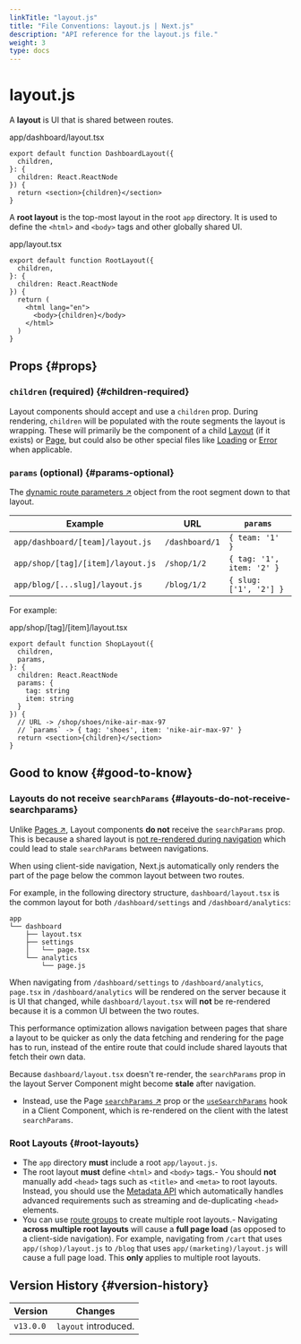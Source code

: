 ```yaml
---
linkTitle: "layout.js"
title: "File Conventions: layout.js | Next.js"
description: "API reference for the layout.js file."
weight: 3
type: docs
---
```


# layout.js

A **layout** is UI that is shared between routes.


app/dashboard/layout.tsx
```
export default function DashboardLayout({
  children,
}: {
  children: React.ReactNode
}) {
  return <section>{children}</section>
}
```

A **root layout** is the top-most layout in the root `app` directory. It is used to define the `<html>` and `<body>` tags and other globally shared UI.


app/layout.tsx
```
export default function RootLayout({
  children,
}: {
  children: React.ReactNode
}) {
  return (
    <html lang="en">
      <body>{children}</body>
    </html>
  )
}
```

## Props {#props}

### `children` (required) {#children-required}

Layout components should accept and use a `children` prop. During rendering, `children` will be populated with the route segments the layout is wrapping. These will primarily be the component of a child [Layout](/nextjs/13.5/using-app-router/building-your-application/routing/pages-and-layouts#pages) (if it exists) or [Page](/nextjs/13.5/using-app-router/building-your-application/routing/pages-and-layouts#pages), but could also be other special files like [Loading](/nextjs/13.5/using-app-router/building-your-application/routing/loading-ui-and-streaming) or [Error](/nextjs/13.5/using-app-router/building-your-application/routing/error-handling) when applicable.

### `params` (optional) {#params-optional}

The [dynamic route parameters ↗](https://nextjs.org/docs/app/building-your-application/routing/dynamic-routes.html) object from the root segment down to that layout.

|Example|URL|`params`|
|---|---|---|
|`app/dashboard/[team]/layout.js`|`/dashboard/1`|`{ team: '1' }`|
|`app/shop/[tag]/[item]/layout.js`|`/shop/1/2`|`{ tag: '1', item: '2' }`|
|`app/blog/[...slug]/layout.js`|`/blog/1/2`|`{ slug: ['1', '2'] }`|


For example:


app/shop/[tag]/[item]/layout.tsx
```
export default function ShopLayout({
  children,
  params,
}: {
  children: React.ReactNode
  params: {
    tag: string
    item: string
  }
}) {
  // URL -> /shop/shoes/nike-air-max-97
  // `params` -> { tag: 'shoes', item: 'nike-air-max-97' }
  return <section>{children}</section>
}
```

## Good to know {#good-to-know}

### Layouts do not receive `searchParams` {#layouts-do-not-receive-searchparams}

Unlike [Pages ↗](https://nextjs.org/docs/app/api-reference/file-conventions/page.html), Layout components **do not** receive the `searchParams` prop. This is because a shared layout is [not re-rendered during navigation](/nextjs/13.5/using-app-router/building-your-application/routing/linking-and-navigating#3-partial-rendering) which could lead to stale `searchParams` between navigations.

When using client-side navigation, Next.js automatically only renders the part of the page below the common layout between two routes.

For example, in the following directory structure, `dashboard/layout.tsx` is the common layout for both `/dashboard/settings` and `/dashboard/analytics`:

```
app
└── dashboard
    ├── layout.tsx
    ├── settings
    │   └── page.tsx
    └── analytics
        └── page.js
```

When navigating from `/dashboard/settings` to `/dashboard/analytics`, `page.tsx` in `/dashboard/analytics` will be rendered on the server because it is UI that changed, while `dashboard/layout.tsx` will **not** be re-rendered because it is a common UI between the two routes.

This performance optimization allows navigation between pages that share a layout to be quicker as only the data fetching and rendering for the page has to run, instead of the entire route that could include shared layouts that fetch their own data.

Because `dashboard/layout.tsx` doesn't re-render, the `searchParams` prop in the layout Server Component might become **stale** after navigation.

- Instead, use the Page [`searchParams` ↗](https://nextjs.org/docs/app/api-reference/file-conventions/page.html#searchparams-optional) prop or the [`useSearchParams`](/nextjs/13.5/using-app-router/api-reference/functions/use-search-params) hook in a Client Component, which is re-rendered on the client with the latest `searchParams`.

### Root Layouts {#root-layouts}

- The `app` directory **must** include a root `app/layout.js`.
- The root layout **must** define `<html>` and `<body>` tags.- You should **not** manually add `<head>` tags such as `<title>` and `<meta>` to root layouts. Instead, you should use the [Metadata API](/nextjs/13.5/using-app-router/api-reference/functions/generate-metadata) which automatically handles advanced requirements such as streaming and de-duplicating `<head>` elements.
- You can use [route groups](/nextjs/13.5/using-app-router/building-your-application/routing/route-groups) to create multiple root layouts.- Navigating **across multiple root layouts** will cause a **full page load** (as opposed to a client-side navigation). For example, navigating from `/cart` that uses `app/(shop)/layout.js` to `/blog` that uses `app/(marketing)/layout.js` will cause a full page load. This **only** applies to multiple root layouts.

## Version History {#version-history}

|Version|Changes|
|---|---|
|`v13.0.0`|`layout` introduced.|

